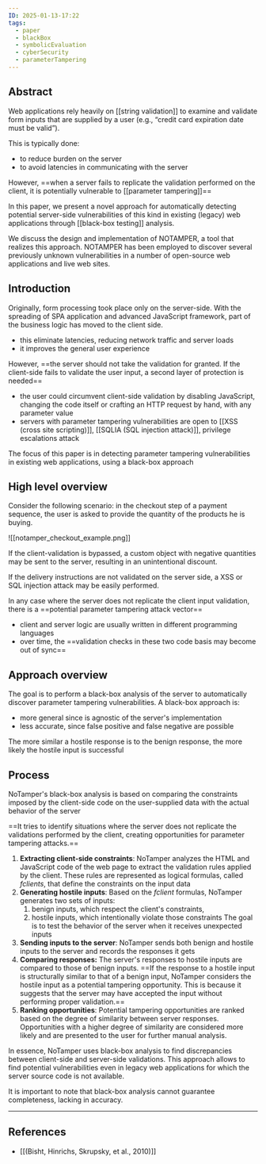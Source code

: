 ```yaml
---
ID: 2025-01-13-17:22
tags:
  - paper
  - blackBox
  - symbolicEvaluation
  - cyberSecurity
  - parameterTampering
---
```

## Abstract

Web applications rely heavily on [[string validation]] to examine and validate form inputs that are supplied by a user (e.g., “credit card expiration date must be valid”).

This is typically done:
- to reduce burden on the server
- to avoid latencies in communicating with the server

However, ==when a server fails to replicate the validation performed on the client, it is potentially vulnerable to [[parameter tampering]]==

In this paper, we present a novel approach for automatically detecting potential server-side vulnerabilities of this kind in existing (legacy) web applications through [[black-box testing]] analysis. 

We discuss the design and implementation of NOTAMPER, a tool that realizes this approach. NOTAMPER has been employed to discover several previously unknown vulnerabilities in a number of open-source web applications and live web sites.

## Introduction

Originally, form processing took place only on the server-side. With the spreading of SPA application and advanced JavaScript framework, part of the business logic has moved to the client side.
- this eliminate latencies, reducing network traffic and server loads
- it improves the general user experience

However, ==the server should not take the validation for granted. If the client-side fails to validate the user input, a second layer of protection is needed==
- the user could circumvent client-side validation by disabling JavaScript, changing the code itself or crafting an HTTP request by hand, with any parameter value
- servers with parameter tampering vulnerabilities are open to [[XSS (cross site scripting)]], [[SQLIA (SQL injection attack)]], privilege escalations attack

The focus of this paper is in detecting parameter tampering vulnerabilities in existing web applications, using a black-box approach

## High level overview

Consider the following scenario: in the checkout step of a payment sequence, the user is asked to provide the quantity of the products he is buying. 

![[notamper_checkout_example.png]]

If the client-validation is bypassed, a custom object with negative quantities may be sent to the server, resulting in an unintentional discount.

If the delivery instructions are not validated on the server side, a XSS or SQL injection attack may be easily performed.

In any case where the server does not replicate the client input validation, there is a ==potential parameter tampering attack vector==
- client and server logic are usually written in different programming languages
- over time, the ==validation checks in these two code basis may become out of sync==

## Approach overview

The goal is to perform a black-box analysis of the server to automatically discover parameter tampering vulnerabilities. A black-box approach is:
- more general since is agnostic of the server's implementation
- less accurate, since false positive and false negative are possible

The more similar a hostile response is to the benign response, the more likely the hostile input is successful
## Process

NoTamper's black-box analysis is based on comparing the constraints imposed by the client-side code on the user-supplied data with the actual behavior of the server

==It tries to identify situations where the server does not replicate the validations performed by the client, creating opportunities for parameter tampering attacks.==

1. **Extracting client-side constraints**: NoTamper analyzes the HTML and JavaScript code of the web page to extract the validation rules applied by the client. These rules are represented as logical formulas, called *fclients*, that define the constraints on the input data
2. **Generating hostile inputs**: Based on the *fclient* formulas, NoTamper generates two sets of inputs: 
	1. benign inputs, which respect the client's constraints,
	2. hostile inputs, which intentionally violate those constraints
	The goal is to test the behavior of the server when it receives unexpected inputs
3. **Sending inputs to the server**: NoTamper sends both benign and hostile inputs to the server and records the responses it gets
4. **Comparing responses:** The server's responses to hostile inputs are compared to those of benign inputs. ==If the response to a hostile input is structurally similar to that of a benign input, NoTamper considers the hostile input as a potential tampering opportunity. This is because it suggests that the server may have accepted the input without performing proper validation.==
5. **Ranking opportunities**: Potential tampering opportunities are ranked based on the degree of similarity between server responses. Opportunities with a higher degree of similarity are considered more likely and are presented to the user for further manual analysis.

In essence, NoTamper uses black-box analysis to find discrepancies between client-side and server-side validations. This approach allows to find potential vulnerabilities even in legacy web applications for which the server source code is not available.

It is important to note that black-box analysis cannot guarantee completeness, lacking in accuracy.

---
## References
- [[(Bisht, Hinrichs, Skrupsky, et al., 2010)]]